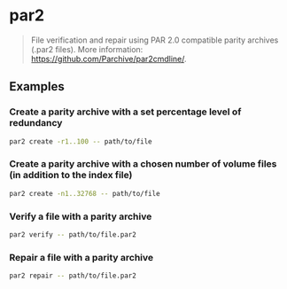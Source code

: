 # par2

> File verification and repair using PAR 2.0 compatible parity archives (.par2 files). More information: <https://github.com/Parchive/par2cmdline/>.

## Examples

### Create a parity archive with a set percentage level of redundancy

```bash
par2 create -r1..100 -- path/to/file
```

### Create a parity archive with a chosen number of volume files (in addition to the index file)

```bash
par2 create -n1..32768 -- path/to/file
```

### Verify a file with a parity archive

```bash
par2 verify -- path/to/file.par2
```

### Repair a file with a parity archive

```bash
par2 repair -- path/to/file.par2
```
